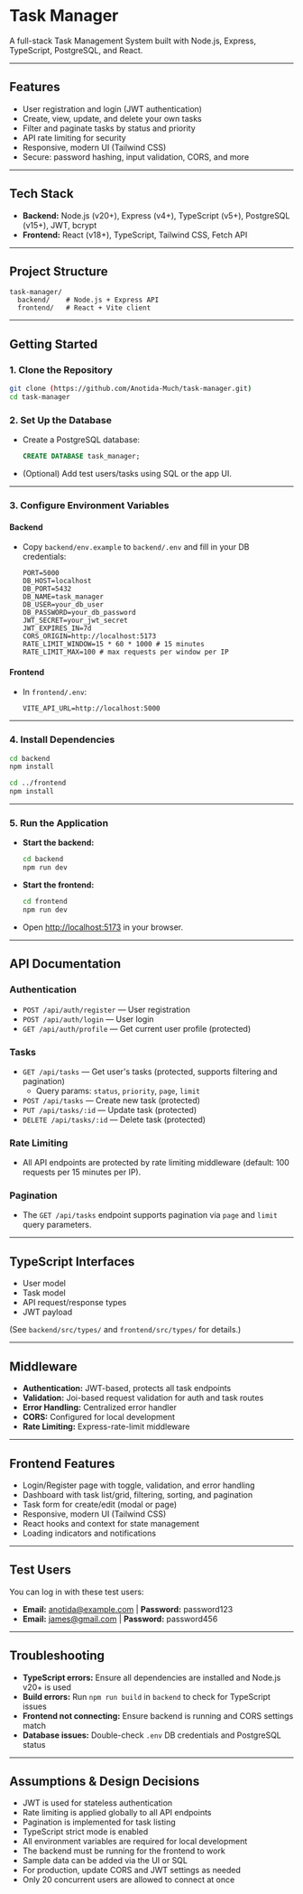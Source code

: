# Task Manager

A full-stack Task Management System built with Node.js, Express, TypeScript, PostgreSQL, and React.

---

## Features

- User registration and login (JWT authentication)
- Create, view, update, and delete your own tasks
- Filter and paginate tasks by status and priority
- API rate limiting for security
- Responsive, modern UI (Tailwind CSS)
- Secure: password hashing, input validation, CORS, and more

---

## Tech Stack

- **Backend:** Node.js (v20+), Express (v4+), TypeScript (v5+), PostgreSQL (v15+), JWT, bcrypt
- **Frontend:** React (v18+), TypeScript, Tailwind CSS, Fetch API

---

## Project Structure

```
task-manager/
  backend/    # Node.js + Express API
  frontend/   # React + Vite client
```

---

## Getting Started

### 1. Clone the Repository
```sh
git clone (https://github.com/Anotida-Much/task-manager.git)
cd task-manager
```

### 2. Set Up the Database
- Create a PostgreSQL database:
  ```sql
  CREATE DATABASE task_manager;
  ```
- (Optional) Add test users/tasks using SQL or the app UI.

---

### 3. Configure Environment Variables

#### Backend
- Copy `backend/env.example` to `backend/.env` and fill in your DB credentials:
  ```env
  PORT=5000
  DB_HOST=localhost
  DB_PORT=5432
  DB_NAME=task_manager
  DB_USER=your_db_user
  DB_PASSWORD=your_db_password
  JWT_SECRET=your_jwt_secret
  JWT_EXPIRES_IN=7d
  CORS_ORIGIN=http://localhost:5173
  RATE_LIMIT_WINDOW=15 * 60 * 1000 # 15 minutes
  RATE_LIMIT_MAX=100 # max requests per window per IP
  ```

#### Frontend
- In `frontend/.env`:
  ```env
  VITE_API_URL=http://localhost:5000
  ```

---

### 4. Install Dependencies

```sh
cd backend
npm install

cd ../frontend
npm install
```

---

### 5. Run the Application

- **Start the backend:**
  ```sh
  cd backend
  npm run dev
  ```
- **Start the frontend:**
  ```sh
  cd frontend
  npm run dev
  ```
- Open [http://localhost:5173](http://localhost:5173) in your browser.

---

## API Documentation

### Authentication
- `POST /api/auth/register` — User registration
- `POST /api/auth/login` — User login
- `GET /api/auth/profile` — Get current user profile (protected)

### Tasks
- `GET /api/tasks` — Get user's tasks (protected, supports filtering and pagination)
  - Query params: `status`, `priority`, `page`, `limit`
- `POST /api/tasks` — Create new task (protected)
- `PUT /api/tasks/:id` — Update task (protected)
- `DELETE /api/tasks/:id` — Delete task (protected)

### Rate Limiting
- All API endpoints are protected by rate limiting middleware (default: 100 requests per 15 minutes per IP).

### Pagination
- The `GET /api/tasks` endpoint supports pagination via `page` and `limit` query parameters.

---

## TypeScript Interfaces
- User model
- Task model
- API request/response types
- JWT payload

(See `backend/src/types/` and `frontend/src/types/` for details.)

---

## Middleware
- **Authentication:** JWT-based, protects all task endpoints
- **Validation:** Joi-based request validation for auth and task routes
- **Error Handling:** Centralized error handler
- **CORS:** Configured for local development
- **Rate Limiting:** Express-rate-limit middleware

---

## Frontend Features
- Login/Register page with toggle, validation, and error handling
- Dashboard with task list/grid, filtering, sorting, and pagination
- Task form for create/edit (modal or page)
- Responsive, modern UI (Tailwind CSS)
- React hooks and context for state management
- Loading indicators and notifications

---

## Test Users

You can log in with these test users:

- **Email:** anotida@example.com  |  **Password:** password123
- **Email:** james@gmail.com      |  **Password:** password456

---

## Troubleshooting
- **TypeScript errors:** Ensure all dependencies are installed and Node.js v20+ is used
- **Build errors:** Run `npm run build` in `backend` to check for TypeScript issues
- **Frontend not connecting:** Ensure backend is running and CORS settings match
- **Database issues:** Double-check `.env` DB credentials and PostgreSQL status

---

## Assumptions & Design Decisions
- JWT is used for stateless authentication
- Rate limiting is applied globally to all API endpoints
- Pagination is implemented for task listing
- TypeScript strict mode is enabled
- All environment variables are required for local development
- The backend must be running for the frontend to work
- Sample data can be added via the UI or SQL
- For production, update CORS and JWT settings as needed
- Only 20 concurrent users are allowed to connect at once

